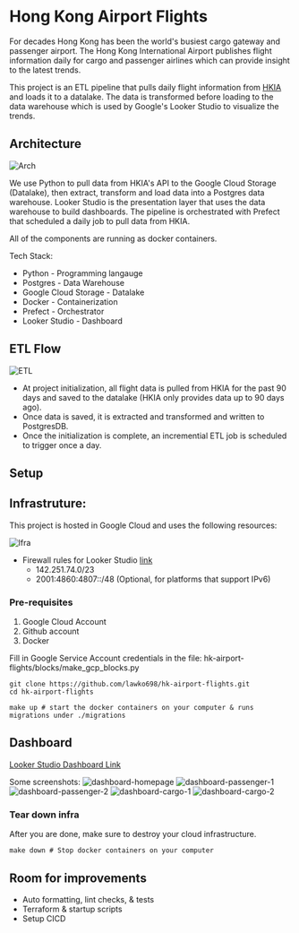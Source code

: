 # Hong Kong Airport Flights 

For decades Hong Kong has been the world's busiest cargo gateway and passenger airport. The Hong Kong International Airport publishes flight information daily for cargo and passenger airlines which can provide insight to the latest trends.

This project is an ETL pipeline that pulls daily flight information from [HKIA](https://www.hongkongairport.com/) and loads it to a datalake. The data is transformed before loading to the data warehouse which is used by Google's Looker Studio to visualize the trends.  

## Architecture

![Arch](assets/images/hk-airport-flight.png)

We use Python to pull data from HKIA's API to the Google Cloud Storage (Datalake), then extract, transform and load data into a Postgres data warehouse. Looker Studio is the presentation layer that uses the data warehouse to build dashboards. The pipeline is orchestrated with Prefect that scheduled a daily job to pull data from HKIA.

All of the components are running as docker containers.

Tech Stack:
- Python - Programming langauge
- Postgres - Data Warehouse
- Google Cloud Storage - Datalake
- Docker - Containerization 
- Prefect - Orchestrator
- Looker Studio - Dashboard

## ETL Flow

![ETL](assets/images/prefect-incremental-job.JPG)

- At project initialization, all flight data is pulled from HKIA for the past 90 days and saved to the datalake (HKIA only provides data up to 90 days ago).
- Once data is saved, it is extracted and transformed and written to PostgresDB. 
- Once the initialization is complete, an incremential ETL job is scheduled to trigger once a day.

## Setup
## Infrastruture:
This project is hosted in Google Cloud and uses the following resources:

![Ifra](assets/images/gc-compute-instance.JPG)
- Firewall rules for Looker Studio [link](https://support.google.com/looker-studio/answer/13139222?sjid=5831544522428849886-AP#jul-14-2022)
    - 142.251.74.0/23
    - 2001:4860:4807::/48 (Optional, for platforms that support IPv6)

### Pre-requisites

1. Google Cloud Account
2. Github account
3. Docker

Fill in Google Service Account credentials in the file: hk-airport-flights/blocks/make_gcp_blocks.py

```shell
git clone https://github.com/lawko698/hk-airport-flights.git
cd hk-airport-flights

make up # start the docker containers on your computer & runs migrations under ./migrations
```

## Dashboard

[Looker Studio Dashboard Link](https://lookerstudio.google.com/s/nrimNtn3C94)

Some screenshots:
![dashboard-homepage](assets/images/dashboard-homepage.JPG)
![dashboard-passenger-1](assets/images/dashboard-passenger-1.JPG)
![dashboard-passenger-2](assets/images/dashboard-passenger-2.JPG)
![dashboard-cargo-1](assets/images/dashboard-cargo-1.JPG)
![dashboard-cargo-2](assets/images/dashboard-cargo-2.JPG)

### Tear down infra

After you are done, make sure to destroy your cloud infrastructure.

```shell
make down # Stop docker containers on your computer
```

## Room for improvements
- Auto formatting, lint checks, & tests
- Terraform & startup scripts
- Setup CICD
